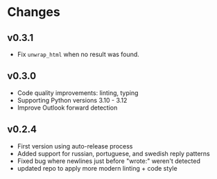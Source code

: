 # Changes

## v0.3.1
* Fix `unwrap_html` when no result was found.

## v0.3.0

* Code quality improvements: linting, typing
* Supporting Python versions 3.10 - 3.12
* Improve Outlook forward detection

## v0.2.4

* First version using auto-release process
* Added support for russian, portuguese, and swedish reply patterns
* Fixed bug where newlines just before "wrote:" weren't detected
* updated repo to apply more modern linting + code style


